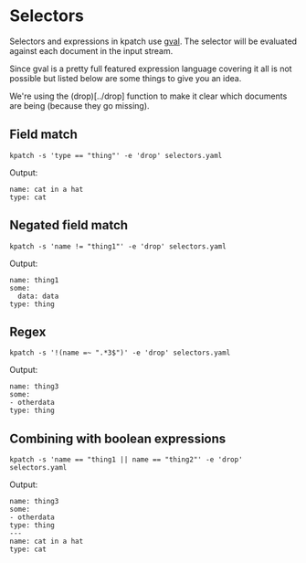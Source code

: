 # Selectors

Selectors and expressions in kpatch use [gval](https://github.com/PaesslerAG/gval).
The selector will be evaluated against each document in the input stream.

Since gval is a pretty full featured expression language covering it all is not possible but listed below are some things to give you an idea.

We're using the (drop)[../drop] function to make it clear which documents are being (because they go missing).

## Field match
```
kpatch -s 'type == "thing"' -e 'drop' selectors.yaml
```
Output:
```
name: cat in a hat
type: cat
```

## Negated field match
```
kpatch -s 'name != "thing1"' -e 'drop' selectors.yaml
```
Output:
```
name: thing1
some:
  data: data
type: thing
```

## Regex
```
kpatch -s '!(name =~ ".*3$")' -e 'drop' selectors.yaml
```
Output:
```
name: thing3
some:
- otherdata
type: thing
```

## Combining with boolean expressions
```
kpatch -s 'name == "thing1 || name == "thing2"' -e 'drop' selectors.yaml
```
Output:
```
name: thing3
some:
- otherdata
type: thing
---
name: cat in a hat
type: cat
```